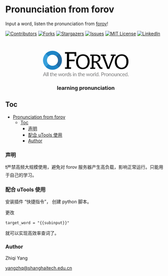 

# Pronunciation from forov

Input a word, listen the pronunciation from [forov](https://forvo.com/)!

<!-- PROJECT SHIELDS -->

[![Contributors][contributors-shield]][contributors-url]
[![Forks][forks-shield]][forks-url]
[![Stargazers][stars-shield]][stars-url]
[![Issues][issues-shield]][issues-url]
[![MIT License][license-shield]][license-url]
[![LinkedIn][linkedin-shield]][linkedin-url]

<!-- PROJECT LOGO -->
<br />

<p align="center">
  <a href="https://forvo.com/">
    <img src="./image/logo.svg" alt="Logo" height="80">
  </a>

  <h3 align="center">learning pronunciation</h3>
  <!-- <p align="center">
    一个"完美的"README模板去快速开始你的项目！
    <br />
    <a href="https://github.com/zzan1/forov_pronunciation"><strong>探索本项目的文档 »</strong></a>
    <br />
    <br />
    <a href="https://github.com/zzan1/forov_pronunciation">查看Demo</a>
    ·
    <a href="https://github.com/zzan1/forov_pronunciation/issues">报告Bug</a>
    ·
    <a href="https://github.com/zzan1/forov_pronunciation/issues">提出新特性</a>
  </p> -->

</p>
 
## Toc

- [Pronunciation from forov](#pronunciation-from-forov)
  - [Toc](#toc)
    - [声明](#声明)
    - [配合 uTools 使用](#配合-utools-使用)
    - [Author](#author)

### 声明

❗严禁高频大规模使用，避免对 forov 服务器产生高负载，影响正常运行。只能用于自己的学习。

### 配合 uTools 使用

安装插件 “快捷指令”， 创建 python 脚本。

更改

```
target_word = "{{subinput}}"
```

就可以实现高效率查词了。

<!-- 
###### 开发前的配置要求

1. xxxxx x.x.x
2. xxxxx x.x.x

###### **安装步骤**

1. Get a free API Key at [https://example.com](https://example.com)
2. Clone the repo

```sh
git clone https://github.com/zzan1/forov_pronunciation.git
```

### 文件目录说明
eg:

```
filetree 
├── ARCHITECTURE.md
├── LICENSE.txt
├── README.md
├── /account/
├── /bbs/
├── /docs/
│  ├── /rules/
│  │  ├── backend.txt
│  │  └── frontend.txt
├── manage.py
├── /oa/
├── /static/
├── /templates/
├── useless.md
└── /util/

```





### 开发的架构 

请阅读[ARCHITECTURE.md](https://github.com/zzan1/forov_pronunciation/blob/master/ARCHITECTURE.md) 查阅为该项目的架构。

### 部署

暂无

### 使用到的框架

- [xxxxxxx](https://getbootstrap.com)
- [xxxxxxx](https://jquery.com)
- [xxxxxxx](https://laravel.com)

### 贡献者

请阅读**CONTRIBUTING.md** 查阅为该项目做出贡献的开发者。

#### 如何参与开源项目

贡献使开源社区成为一个学习、激励和创造的绝佳场所。你所作的任何贡献都是**非常感谢**的。


1. Fork the Project
2. Create your Feature Branch (`git checkout -b feature/AmazingFeature`)
3. Commit your Changes (`git commit -m 'Add some AmazingFeature'`)
4. Push to the Branch (`git push origin feature/AmazingFeature`)
5. Open a Pull Request -->



<!-- ### 版本控制

该项目使用Git进行版本管理。您可以在repository参看当前可用版本。 -->

### Author

Zhiqi Yang

yangzhq@shanghaitech.edu.cn

<!-- 
### 版权说明

该项目签署了MIT 授权许可，详情请参阅 [LICENSE.txt](https://github.com/zzan1/forov_pronunciation/blob/master/LICENSE.txt) -->

<!-- ### 鸣谢


- [GitHub Emoji Cheat Sheet](https://www.webpagefx.com/tools/emoji-cheat-sheet)
- [Img Shields](https://shields.io)
- [Choose an Open Source License](https://choosealicense.com)
- [GitHub Pages](https://pages.github.com)
- [Animate.css](https://daneden.github.io/animate.css)
- [xxxxxxxxxxxxxx](https://connoratherton.com/loaders) -->

<!-- links -->
[your-project-path]:zzan1/forov_pronunciation
[contributors-shield]: https://img.shields.io/github/contributors/zzan1/forov_pronunciation.svg?style=flat-square
[contributors-url]: https://github.com/zzan1/forov_pronunciation/graphs/contributors
[forks-shield]: https://img.shields.io/github/forks/zzan1/forov_pronunciation.svg?style=flat-square
[forks-url]: https://github.com/zzan1/forov_pronunciation/network/members
[stars-shield]: https://img.shields.io/github/stars/zzan1/forov_pronunciation.svg?style=flat-square
[stars-url]: https://github.com/zzan1/forov_pronunciation/stargazers
[issues-shield]: https://img.shields.io/github/issues/zzan1/forov_pronunciation.svg?style=flat-square
[issues-url]: https://img.shields.io/github/issues/zzan1/forov_pronunciation.svg
[license-shield]: https://img.shields.io/github/license/zzan1/forov_pronunciation.svg?style=flat-square
[license-url]: https://github.com/zzan1/forov_pronunciation/blob/master/LICENSE.txt
[linkedin-shield]: https://img.shields.io/badge/-LinkedIn-black.svg?style=flat-square&logo=linkedin&colorB=555
[linkedin-url]: https://linkedin.com/in/shaojintian



